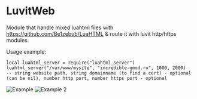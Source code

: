 # LuvitWeb

Module that handle mixed luahtml files with https://github.com/Be1zebub/LuaHTML & route it with luvit http/https modules.

Usage example:
```
local luahtml_server = require("luahtml_server")
luahtml_server("/var/www/mysite", "incredible-gmod.ru", 1000, 2000)
-- string website path, string domainname (to find a cert) - optional (can be nil), number http port, number https port - optional
```

![Example](https://i.imgur.com/nA0uH67.png)
![Example 2](https://i.imgur.com/UikjNLt.png)
